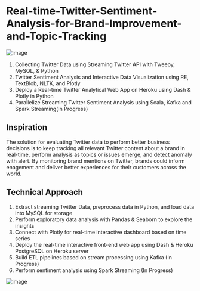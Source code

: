 # Real-time-Twitter-Sentiment-Analysis-for-Brand-Improvement-and-Topic-Tracking

![image](https://user-images.githubusercontent.com/90289879/198744514-c46c7c7c-20f7-4a1c-98e3-b91b1add69d3.png)

1. Collecting Twitter Data using Streaming Twitter API with Tweepy, MySQL, & Python
2. Twitter Sentiment Analysis and Interactive Data Visualization using RE, TextBlob, NLTK, and Plotly
3. Deploy a Real-time Twitter Analytical Web App on Heroku using Dash & Plotly in Python
4. Parallelize Streaming Twitter Sentiment Analysis using Scala, Kafka and Spark Streaming(In Progress)

## Inspiration

The solution for evaluating Twitter data to perform better business decisions is to keep tracking all relevant Twitter content about a brand in real-time, perform analysis as topics or issues emerge, and detect anomaly with alert. By monitoring brand mentions on Twitter, brands could inform enagement and deliver better experiences for their customers across the world.

## Technical Approach

1. Extract streaming Twitter Data, preprocess data in Python, and load data into MySQL for storage
2. Perform exploratory data analysis with Pandas & Seaborn to explore the insights
3. Connect with Plotly for real-time interactive dashboard based on time series
4. Deploy the real-time interactive front-end web app using Dash & Heroku PostgreSQL on Heroku server
5. Build ETL pipelines based on stream processing using Kafka (In Progress)
6. Perform sentiment analysis using Spark Streaming (In Progress)

![image](https://user-images.githubusercontent.com/90289879/198745658-8859efca-94cd-4e1c-ade5-ebec2303a38e.png)
